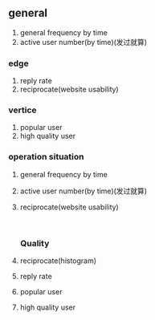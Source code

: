## general

1. general frequency by time
2. active user number(by time)(发过就算)

### edge

1. reply rate
2. reciprocate(website usability)

### vertice

1. popular user
2. high quality user



### operation situation

1. general frequency by time

2. active user number(by time)(发过就算)

3. reciprocate(website usability)

   ​

   ### Quality


1. reciprocate(histogram)
2. reply rate
3. popular user
4. high quality user